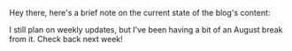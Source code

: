 <!--
.. title: Back to the regularly scheduled programming soon!
.. slug: back-to-the-regularly-scheduled-programming-soon
.. date: 2020-09-16 20:00:00 UTC+02:00
.. tags: 
.. category: 
.. link: 
.. description: 
.. type: text
-->

Hey there, here's a brief note on the current state of the blog's content:

I still plan on weekly updates, but I've been having a bit of an August break from it. Check back next week!
